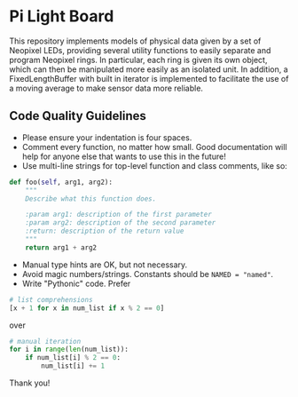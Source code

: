 # Pi Light Board

This repository implements models of physical data given by a set of Neopixel LEDs, providing several utility functions to easily separate and program Neopixel rings. 
In particular, each ring is given its own object, which can then be manipulated more easily as an isolated unit. In addition, a FixedLengthBuffer with built in iterator
is implemented to facilitate the use of a moving average to make sensor data more reliable.

## Code Quality Guidelines
- Please ensure your indentation is four spaces.
- Comment every function, no matter how small. Good documentation will help for anyone else that wants to use this in the future!
- Use multi-line strings for top-level function and class comments, like so:
```python
def foo(self, arg1, arg2):
    """
    Describe what this function does.

    :param arg1: description of the first parameter
    :param arg2: description of the second parameter
    :return: description of the return value
    """
    return arg1 + arg2
```
- Manual type hints are OK, but not necessary.
- Avoid magic numbers/strings. Constants should be `NAMED = "named"`.
- Write "Pythonic" code. Prefer
```python
# list comprehensions
[x + 1 for x in num_list if x % 2 == 0]
```
over
```python
# manual iteration
for i in range(len(num_list)):
    if num_list[i] % 2 == 0:
        num_list[i] += 1
```

Thank you!
